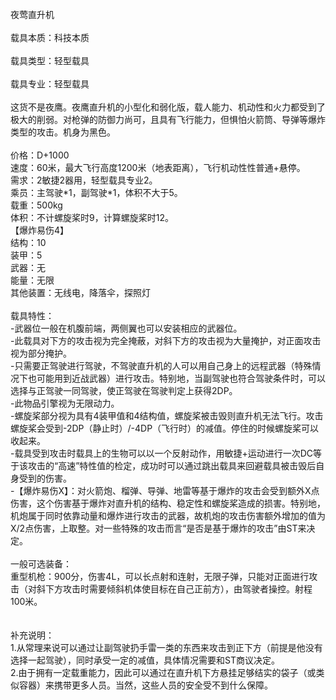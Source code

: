 <title>夜莺直升机</title>
<meta name="GENERATOR" content="WinCHM">
<meta http-equiv="Content-Type" content="text/html; charset=gb2312">
<br>夜莺直升机 
<br> 
<br> 载具本质：科技本质
<br> 
<br> 载具类型：轻型载具
<br> 
<br> 载具专业：轻型载具
<br>
<br> 这货不是夜鹰。夜鹰直升机的小型化和弱化版，载人能力、机动性和火力都受到了极大的削弱。对枪弹的防御力尚可，且具有飞行能力，但惧怕火箭筒、导弹等爆炸类型的攻击。机身为黑色。 
<br> 
<br> 价格：D+1000
<br> 速度：60米，最大飞行高度1200米（地表距离），飞行机动性性普通+悬停。 
<br> 需求：2敏捷2器用，轻型载具专业2。 
<br> 乘员：主驾驶*1，副驾驶*1，体积不大于5。 
<br> 载重：500kg 
<br> 体积：不计螺旋桨时9，计算螺旋桨时12。 
<br> 【爆炸易伤4】 
<br> 结构：10 
<br> 装甲：5 
<br> 武器：无 
<br> 能量：无限 
<br> 其他装置：无线电，降落伞，探照灯 
<br> 
<br> 载具特性： 
<br> -武器位一般在机腹前端，两侧翼也可以安装相应的武器位。
<br> -此载具对下方的攻击视为完全掩蔽，对斜下方的攻击视为大量掩护，对正面攻击视为部分掩护。 
<br> -只需要正驾驶进行驾驶，不驾驶直升机的人可以用自己身上的远程武器（特殊情况下也可能用到近战武器）进行攻击。特别地，当副驾驶也符合驾驶条件时，可以选择与正驾驶一同驾驶，使正驾驶在驾驶判定上获得2DP。 
<br> -此物品引擎视为无限动力。 
<br> -螺旋桨部分视为具有4装甲值和4结构值，螺旋桨被击毁则直升机无法飞行。攻击螺旋桨会受到-2DP（静止时）/-4DP（飞行时）的减值。停住的时候螺旋桨可以收起来。 
<br> -载具受到攻击时载具上的生物可以以一个反射动作，用敏捷+运动进行一次DC等于该攻击的“高速”特性值的检定，成功时可以通过跳出载具来回避载具被击毁后自身受到的伤害。 
<br> -【爆炸易伤X】：对火箭炮、榴弹、导弹、地雷等基于爆炸的攻击会受到额外X点伤害，这个伤害基于爆炸对直升机的结构、稳定性和螺旋桨造成的损害。特别地，机炮属于同时依靠动量和爆炸进行攻击的武器，故机炮的攻击伤害额外增加的值为X/2点伤害，上取整。对一些特殊的攻击而言“是否是基于爆炸的攻击”由ST来决定。 
<br> 
<br> 一般可选装备： 
<br> 重型机枪：900分，伤害4L，可以长点射和连射，无限子弹，只能对正面进行攻击（对斜下方攻击时需要倾斜机体使目标在自己正前方），由驾驶者操控。射程100米。 
<br> 
<br> 
<br> 补充说明： 
<br> 1.从常理来说可以通过让副驾驶扔手雷一类的东西来攻击到正下方（前提是他没有选择一起驾驶），同时承受一定的减值，具体情况需要和ST商议决定。 
<br> 2.由于拥有一定载重能力，因此可以通过在直升机下方悬挂足够结实的袋子（或类似容器）来携带更多人员。当然，这些人员的安全受不到什么保障。 